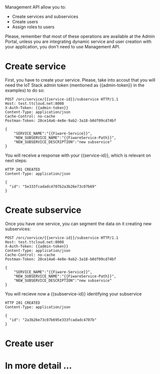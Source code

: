 Management API allow you to:

- Create services and subservices
- Create users
- Assign roles to users 

Please, remember that most of these operations are available at the Admin Portal, unless you are integrating dynamic service and user creation with your application, you don't need to use Management API.

# Create service

First, you have to create your service.  Please, take into accout that you will need the IoT Stack admin token (mentioned as {{admin-token}} in the examples) to do so:

```
POST /orc/service/{{service-id}}/subservice HTTP/1.1
Host: test.ttcloud.net:8008
X-Auth-Token: {{admin-token}}
Content-Type: application/json
Cache-Control: no-cache
Postman-Token: 28ce14a6-4e8e-9ab2-3a18-b0df09cd74bf

{
    "SERVICE_NAME":"{{Fiware-Service}}",
    "NEW_SUBSERVICE_NAME":"{{FiwareService-Path}}",
    "NEW_SUBSERVICE_DESCRIPTION":"new subservice"
}
```

You will receive a response with your {{service-id}}, which is relevant on next steps:

```
HTTP 201 CREATED
Content-Type: application/json

{
  "id": "5e333fcadadc4707b2a3b26e73c07b69"
}
```

# Create subservice 

Once you have one service, you can segment the data on it creating new subservices:

```
POST /orc/service/{{service-id}}/subservice HTTP/1.1
Host: test.ttcloud.net:8008
X-Auth-Token: {{admin-token}}
Content-Type: application/json
Cache-Control: no-cache
Postman-Token: 28ce14a6-4e8e-9ab2-3a18-b0df09cd74bf

{
    "SERVICE_NAME":"{{Fiware-Service}}",
    "NEW_SUBSERVICE_NAME":"{{FiwareService-Path}}",
    "NEW_SUBSERVICE_DESCRIPTION":"new subservice"
}
```

You will recieve now a {{subservice-id}} identifying your subservice


```
HTTP 201 CREATED
Content-Type: application/json

{
  "id": "2a3b26e73c07b695e333fcadadc4707b"
}
```

# Create user

# In more detail ...
